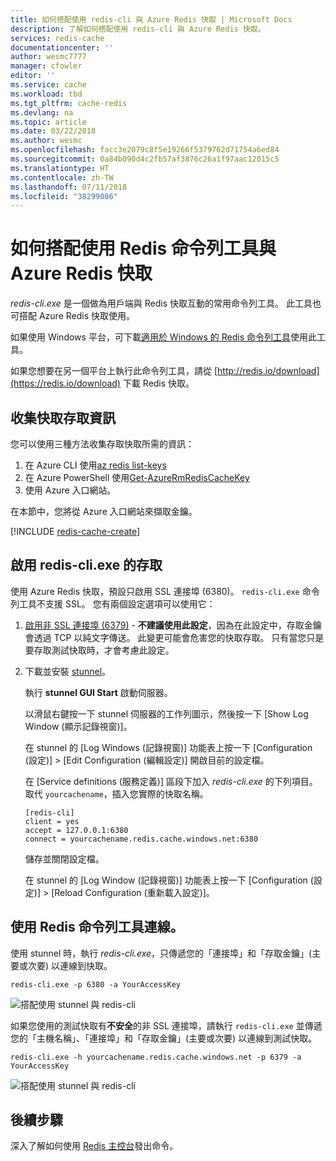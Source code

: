 ```yaml
---
title: 如何搭配使用 redis-cli 與 Azure Redis 快取 | Microsoft Docs
description: 了解如何搭配使用 redis-cli 與 Azure Redis 快取。
services: redis-cache
documentationcenter: ''
author: wesmc7777
manager: cfowler
editor: ''
ms.service: cache
ms.workload: tbd
ms.tgt_pltfrm: cache-redis
ms.devlang: na
ms.topic: article
ms.date: 03/22/2018
ms.author: wesmc
ms.openlocfilehash: facc3e2079c8f5e19266f5379762d71754a6ed84
ms.sourcegitcommit: 0a84b090d4c2fb57af3876c26a1f97aac12015c5
ms.translationtype: HT
ms.contentlocale: zh-TW
ms.lasthandoff: 07/11/2018
ms.locfileid: "38299086"
---
```

# <a name="how-to-use-the-redis-command-line-tool-with-azure-redis-cache"></a>如何搭配使用 Redis 命令列工具與 Azure Redis 快取

*redis-cli.exe* 是一個做為用戶端與 Redis 快取互動的常用命令列工具。 此工具也可搭配 Azure Redis 快取使用。

如果使用 Windows 平台，可下載[適用於 Windows 的 Redis 命令列工具](https://github.com/MSOpenTech/redis/releases/)使用此工具。 

如果您想要在另一個平台上執行此命令列工具，請從 [http://redis.io/download](https://redis.io/download) 下載 Redis 快取。

## <a name="gather-cache-access-information"></a>收集快取存取資訊

您可以使用三種方法收集存取快取所需的資訊：

1. 在 Azure CLI 使用[az redis list-keys](https://docs.microsoft.com/cli/azure/redis?view=azure-cli-latest#az-redis-list-keys)
2. 在 Azure PowerShell 使用[Get-AzureRmRedisCacheKey](https://docs.microsoft.com/powershell/module/azurerm.rediscache/Get-AzureRmRedisCacheKey?view=azurermps-4.4.1)
3. 使用 Azure 入口網站。

在本節中，您將從 Azure 入口網站來擷取金鑰。

[!INCLUDE [redis-cache-create](../../includes/redis-cache-access-keys.md)]


## <a name="enable-access-for-redis-cliexe"></a>啟用 redis-cli.exe 的存取

使用 Azure Redis 快取，預設只啟用 SSL 連接埠 (6380)。 `redis-cli.exe` 命令列工具不支援 SSL。 您有兩個設定選項可以使用它：

1. [啟用非 SSL 連接埠 (6379)](cache-configure.md#access-ports) - **不建議使用此設定**，因為在此設定中，存取金鑰會透過 TCP 以純文字傳送。 此變更可能會危害您的快取存取。 只有當您只是要存取測試快取時，才會考慮此設定。

2. 下載並安裝 [stunnel](https://www.stunnel.org/downloads.html)。

    執行 **stunnel GUI Start** 啟動伺服器。

    以滑鼠右鍵按一下 stunnel 伺服器的工作列圖示，然後按一下 [Show Log Window \(顯示記錄視窗\)]。

    在 stunnel 的 [Log Windows \(記錄視窗\)] 功能表上按一下 [Configuration \(設定\)]  >  [Edit Configuration \(編輯設定\)] 開啟目前的設定檔。

    在 [Service definitions \(服務定義\)] 區段下加入 *redis-cli.exe* 的下列項目。 取代 `yourcachename`，插入您實際的快取名稱。 

    ```
    [redis-cli]
    client = yes
    accept = 127.0.0.1:6380
    connect = yourcachename.redis.cache.windows.net:6380
    ```

    儲存並關閉設定檔。 
  
    在 stunnel 的 [Log Window \(記錄視窗\)] 功能表上按一下 [Configuration \(設定\)]  >  [Reload Configuration \(重新載入設定\)]。


## <a name="connect-using-the-redis-command-line-tool"></a>使用 Redis 命令列工具連線。

使用 stunnel 時，執行 *redis-cli.exe*，只傳遞您的「連接埠」和「存取金鑰」(主要或次要) 以連線到快取。

```
redis-cli.exe -p 6380 -a YourAccessKey
```

![搭配使用 stunnel 與 redis-cli](media/cache-how-to-redis-cli-tool/cache-redis-cli-stunnel.png)

如果您使用的測試快取有**不安全**的非 SSL 連接埠，請執行 `redis-cli.exe` 並傳遞您的「主機名稱」、「連接埠」和「存取金鑰」(主要或次要) 以連線到測試快取。

```
redis-cli.exe -h yourcachename.redis.cache.windows.net -p 6379 -a YourAccessKey
```

![搭配使用 stunnel 與 redis-cli](media/cache-how-to-redis-cli-tool/cache-redis-cli-non-ssl.png)




## <a name="next-steps"></a>後續步驟

深入了解如何使用 [Redis 主控台](cache-configure.md#redis-console)發出命令。

